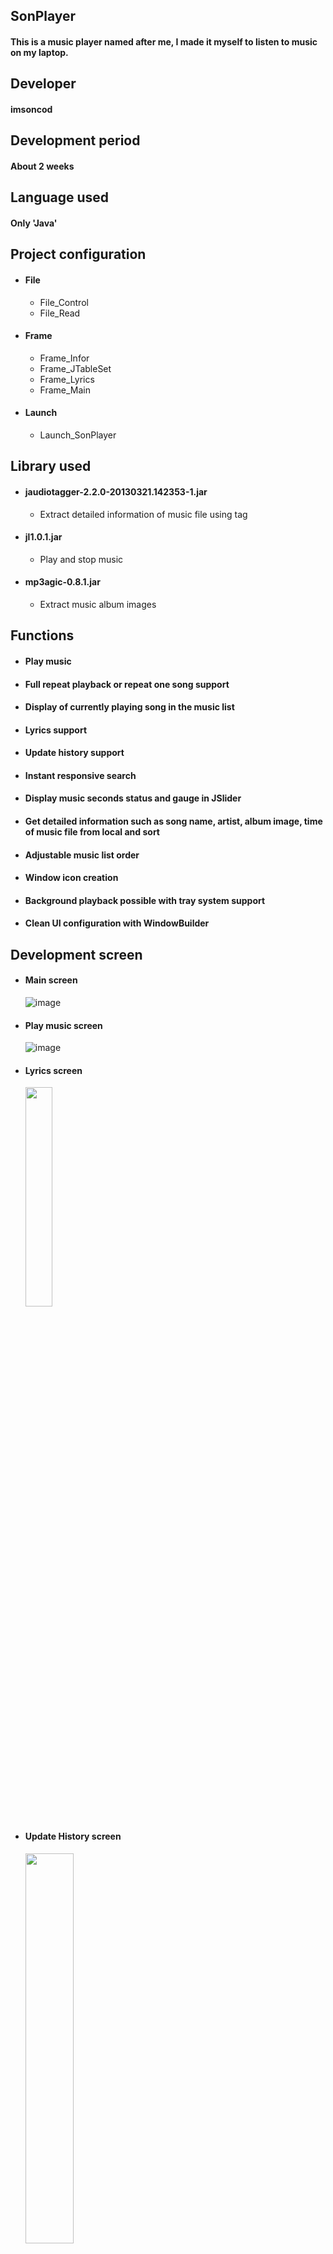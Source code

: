 ## SonPlayer
#### This is a music player named after me, I made it myself to listen to music on my laptop.
## Developer
#### imsoncod
## Development period
#### About 2 weeks
## Language used
#### Only 'Java'
## Project configuration
* #### File
  * File_Control
  * File_Read
* #### Frame
  * Frame_Infor
  * Frame_JTableSet
  * Frame_Lyrics
  * Frame_Main
* #### Launch
  * Launch_SonPlayer
## Library used
* #### jaudiotagger-2.2.0-20130321.142353-1.jar
  - Extract detailed information of music file using tag
* #### jl1.0.1.jar
  - Play and stop music
* #### mp3agic-0.8.1.jar
  - Extract music album images
## Functions
* #### Play music
* #### Full repeat playback or repeat one song support
* #### Display of currently playing song in the music list
* #### Lyrics support
* #### Update history support
* #### Instant responsive search
* #### Display music seconds status and gauge in JSlider
* #### Get detailed information such as song name, artist, album image, time of music file from local and sort
* #### Adjustable music list order
* #### Window icon creation
* #### Background playback possible with tray system support
* #### Clean UI configuration with WindowBuilder
## Development screen
* #### Main screen
     ![image](https://user-images.githubusercontent.com/48934537/71613223-7c894780-2be8-11ea-8909-70567d2035a8.png)
* #### Play music screen     
     ![image](https://user-images.githubusercontent.com/48934537/71613260-b3f7f400-2be8-11ea-9e24-7b0518b453d3.png)
* #### Lyrics screen
     <img src = "https://user-images.githubusercontent.com/48934537/71613291-ec97cd80-2be8-11ea-9c75-faf1d3a2a781.png"
     width = "30%"></img>
* #### Update History screen     
     <img src = "https://user-images.githubusercontent.com/48934537/71613332-3d0f2b00-2be9-11ea-9a48-bfd3e183dbf5.png"
     width = "40%"></img>
* #### WindowsIcon screen
     ![image](https://user-images.githubusercontent.com/48934537/71613679-31246880-2beb-11ea-97ea-7d1136e17f8e.png)
